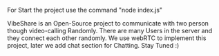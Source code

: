 For Start the project use the command "node index.js"

VibeShare is an Open-Source project to communicate with two person though video-calling Randomly. There are many Users in the server and they connect each other randomly.
We use webRTC to implement this project, later we add chat section for Chatting.
Stay Tuned :)
